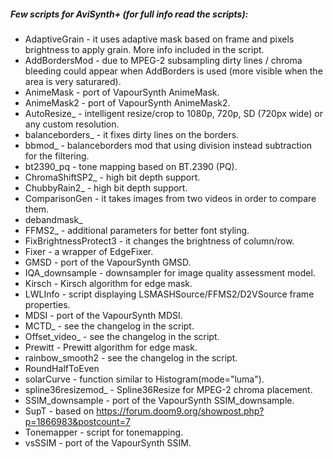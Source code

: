 ##### Few scripts for AviSynth+ (for full info read the scripts):
- AdaptiveGrain - it uses adaptive mask based on frame and pixels brightness to apply grain. More info included in the script.
- AddBordersMod - due to MPEG-2 subsampling dirty lines / chroma bleeding could appear when AddBorders is used (more visible when the area is very saturared).
- AnimeMask - port of VapourSynth AnimeMask.
- AnimeMask2 - port of VapourSynth AnimeMask2.
- AutoResize_ - intelligent resize/crop to 1080p, 720p, SD (720px wide) or any custom resolution.
- balanceborders_ - it fixes dirty lines on the borders.
- bbmod_ - balanceborders mod that using division instead subtraction for the filtering.
- bt2390_pq - tone mapping based on BT.2390 (PQ).
- ChromaShiftSP2_ - high bit depth support.
- ChubbyRain2_ - high bit depth support.
- ComparisonGen - it takes images from two videos in order to compare them.
- debandmask_
- FFMS2_ - additional parameters for better font styling.
- FixBrightnessProtect3 - it changes the brightness of column/row.
- Fixer - a wrapper of EdgeFixer.
- GMSD - port of the VapourSynth GMSD.
- IQA_downsample - downsampler for image quality assessment model.
- Kirsch - Kirsch algorithm for edge mask.
- LWLInfo - script displaying LSMASHSource/FFMS2/D2VSource frame properties.
- MDSI - port of the VapourSynth MDSI.
- MCTD_ - see the changelog in the script.
- Offset_video_ - see the changelog in the script.
- Prewitt - Prewitt algorithm for edge mask.
- rainbow_smooth2 - see the changelog in the script.
- RoundHalfToEven
- solarCurve - function similar to Histogram(mode="luma").
- spline36resizemod_ - Spline36Resize for MPEG-2 chroma placement.
- SSIM_downsample - port of the VapourSynth SSIM_downsample.
- SupT - based on https://forum.doom9.org/showpost.php?p=1866983&postcount=7
- Tonemapper - script for tonemapping.
- vsSSIM - port of the VapourSynth SSIM.